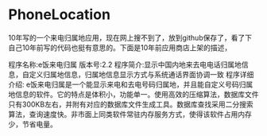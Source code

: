 # PhoneLocation
10年写的一个来电归属地应用，现在网上搜不到了，放到github保存了，看了下自己10年前写的代码也挺有意思的。下面是10年前应用商店上架的描述，

程序名称:e饭来电归属
版本号:2.2
程序简介:显示中国内地来去电电话归属地信息，自定义归属地信息，归属地信息显示方式与系统通话界面协调一致
程序详细介绍:
e饭来电归属是一个能显示来电和去电号码归属地，并且能自定义号码归属地信息的软件。它的特点是体积小，功能单一。使用高效的压缩算法，数据库文件只有300KB左右，并附有对应的数据库文件生成工具。数据库查找采用二分搜索算法，查询速度快。非市面上同类软件常驻内存服务方式，使得该软件占用内存少，节省电量。

